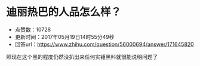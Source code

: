 # 迪丽热巴的人品怎么样？
- 点赞数：10728
- 更新时间：2017年05月19日14时55分49秒
- 回答url：https://www.zhihu.com/question/56000694/answer/171645820
<body>
 <p data-pid="4iQKXIDv">照现在这个黑的程度仍然没扒出来任何实锤黑料就很能说明问题了</p>
</body>